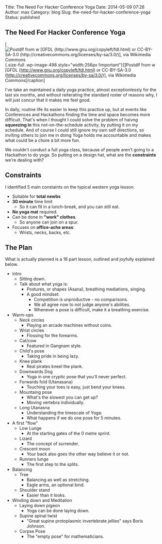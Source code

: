 Title: The Need For Hacker Conference Yoga
Date: 2014-05-09 07:28
Author: max
Category: blog
Slug: the-need-for-hacker-conference-yoga
Status: published

The Need For Hacker Conference Yoga
-----------------------------------

\[![Postdlf from w \[GFDL (http://www.gnu.org/copyleft/fdl.html) or CC-BY-SA-3.0 (http://creativecommons.org/licenses/by-sa/3.0/)\], via Wikimedia Commons]({static}/images/uploads/2014/05/Stegasaurus_spine.jpg){.size-full .wp-image-498 style="width:256px !important"}\][1]({static}/images/uploads/2014/05/Stegasaurus_spine.jpg)Postdlf from w \[GFDL (http://www.gnu.org/copyleft/fdl.html) or CC-BY-SA-3.0 (http://creativecommons.org/licenses/by-sa/3.0/)\], via Wikimedia Commons\[/caption\]

I've take an maintained a daily yoga practice, almost exceptionlessly for the last six months, and without reiterating the standard roster of reasons why, I will just concur that it makes me feel good.

In daily, routine life its easier to keep this practice up, but at events like Conferences and Hackathons finding the time and space becomes more difficult. That's when I thought I could solve the problem of haivng **squeezing in** this not-on-the-schedule activity, by putting it on my schedule. And of course I could still ignore my own self directions, so inviting others to join me in doing Yoga holds me accountable and makes what could be a chore a bit more fun.

We couldn't conduct a full yoga class, because of people aren't going to a Hackathon to do yoga. So putting on a design hat, what are the **constraints** we're dealing with?

Constraints
-----------

I identified 5 main constaints on the typical western yoga lesson.

-   Suitable for **total newbs**
-   **30 minute** time limit
    -   So it can fit in a lunch-break, and you can still eat.
-   **No yoga mat** required.
-   Can be done in **"work" clothes**.
    -   So anyone can join on a spur.
-   Focuses on **office-ache areas**:
    -   Wrists, necks, backs, etc.

The Plan
--------

What is actually planned is a 16 part lesson, outlined and joyfully explained below.

-   Intro
    -   Sitting down.
    -   Talk about what yoga is:
        -   Postures, or shapes (Asana), breathing mediations, singing.
        -   A good mindset:
            -   Competition is unproductive - no comparisons.
            -   We all agree now to not judge anyone's abilities.
            -   Whenever a pose is difficult, make it a breathing exercise.
-   Warm-ups
    -   Neck circles
        -   Playing an arcade machines without coins.
    -   Wrist circles
        -   Flossing for the forearms.
    -   Cat/cow
        -   Featured in Gangnam style.
    -   Child's pose
        -   Taking pride in being lazy.
    -   Knee plank
        -   Real pirates kneel the plank.
    -   Downwards Dog
        -   Yoga in one cryptic pose that you'll never perfect.
    -   Forwards fold (Utanasana)
        -   Touching your toes is easy, just bend your knees.
    -   Mountaing pose
        -   What's the slowest you can get up?
        -   Moving vertebra individually.
    -   Long Utanasna
        -   Understanding the timescale of Yoga:
        -   What happens if we do one pose for 5 minutes.
-   A first "flow"
    -   Low Lunge
        -   At the starting gates of the 0 metre sprint.
    -   Lizard
        -   The concept of surrender.
    -   Crescent moon
        -   Your back also goes the other way believe it or not.
    -   Runners lunge
        -   The first step to the splits.
-   Balancing
    -   Tree
        -   Balancing as well as stretching.
        -   Eagle arms, an optional bind.
    -   Shoulder stand
        -   Easier than it looks.
-   Winding down and Meditation
    -   Laying down pigeon
        -   Yoga can be done laying down.
    -   Supine spinal twist
        -   "Great supine protoplasmic invertebrate jellies" says Boris Johnson.
    -   Corpse Pose
        -   The "empty pose" for mathematicians.

